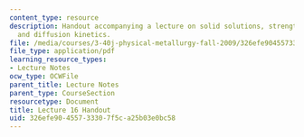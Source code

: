 ```yaml
---
content_type: resource
description: Handout accompanying a lecture on solid solutions, strengthening, annealing,
  and diffusion kinetics.
file: /media/courses/3-40j-physical-metallurgy-fall-2009/326efe90455733307f5ca25b03e0bc58_MIT3_40JF09_fig16.pdf
file_type: application/pdf
learning_resource_types:
- Lecture Notes
ocw_type: OCWFile
parent_title: Lecture Notes
parent_type: CourseSection
resourcetype: Document
title: Lecture 16 Handout
uid: 326efe90-4557-3330-7f5c-a25b03e0bc58
---
```

